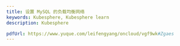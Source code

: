 ```yaml
---
title: 设置 MySQL 的负载均衡网络
keywords: Kubesphere, Kubesphere learn
description: Kubesphere

pdfUrl: https://www.yuque.com/leifengyang/oncloud/vgf9wk#Zgaes
---
```

